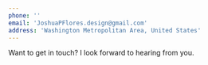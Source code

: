 ```yaml
---
phone: ''
email: 'JoshuaPFlores.design@gmail.com'
address: 'Washington Metropolitan Area, United States'
---
```


Want to get in touch? I look forward to hearing from you.
